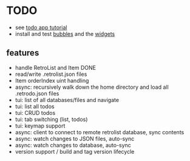 # TODO

- see [todo app tutorial](https://www.youtube.com/watch?v=g16Zf0KQEWI&t=13s)
- install and test [bubbles](https://github.com/charmbracelet/bubbletea) and the [widgets](https://github.com/charmbracelet/bubbles)

## features

- handle RetroList and Item DONE
- read/write .retrolist.json files
- Item orderIndex uint handling
- async: recursively walk down the home directory and load all .retrodo.json files
- tui: list of all databases/files and navigate
- tui: list all todos
- tui: CRUD todos
- tui: tab switching (list, todos)
- tui: keymap support
- async: client to connect to remote retrolist database, sync contents
- async: watch changes to JSON files, auto-sync
- async: watch changes to database, auto-sync
- version support / build and tag version lifecycle
